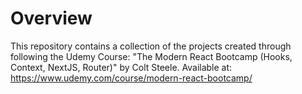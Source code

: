# Overview
This repository contains a collection of the projects created through following the Udemy Course: "The Modern React Bootcamp (Hooks, Context, NextJS, Router)" by Colt Steele. Available at: https://www.udemy.com/course/modern-react-bootcamp/
